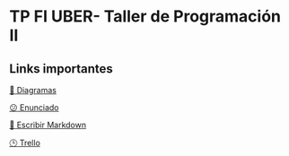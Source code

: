 # TP FI UBER- Taller de Programación II


## Links importantes

[:art: Diagramas](https://lucid.app/lucidchart/044a05e3-ac54-422e-afad-49649120d5d9/edit?invitationId=inv_d4561b9d-fb88-4e1e-8410-9ee93690c2c0&page=Qpit_yEEgBkD#)

[:confused: Enunciado](https://taller-de-programacion-2.github.io/works/statement/2022/2/enunciado/)

[:pencil: Escribir Markdown](https://docs.github.com/github/writing-on-github/getting-started-with-writing-and-formatting-on-github/basic-writing-and-formatting-syntax)

[:clock3: Trello](https://trello.com/b/ClWLiBWF/kanban)
